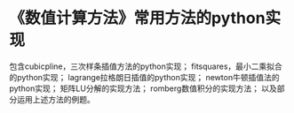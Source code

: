 # 《数值计算方法》常用方法的python实现
包含cubicpline，三次样条插值方法的python实现；
fitsquares，最小二乘拟合的python实现；
lagrange拉格朗日插值的python实现；
newton牛顿插值法的python实现；
矩阵LU分解的实现方法；
romberg数值积分的实现方法；
以及部分运用上述方法的例题。

